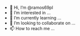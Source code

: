 - 👋 Hi, I’m @ramos69pl
- 👀 I’m interested in ...
- 🌱 I’m currently learning ...
- 💞️ I’m looking to collaborate on ...
- 📫 How to reach me ...

<!---
ramos69pl/ramos69pl is a ✨ special ✨ repository because its `README.md` (this file) appears on your GitHub profile.
You can click the Preview link to take a look at your changes.
--->

